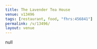 ```yaml
---
title: The Lavender Tea House
venue: v13496
tags: [restaurant, food, "fhrs:456841"]
permalink: /v/13496/
layout: venue
---
```

null